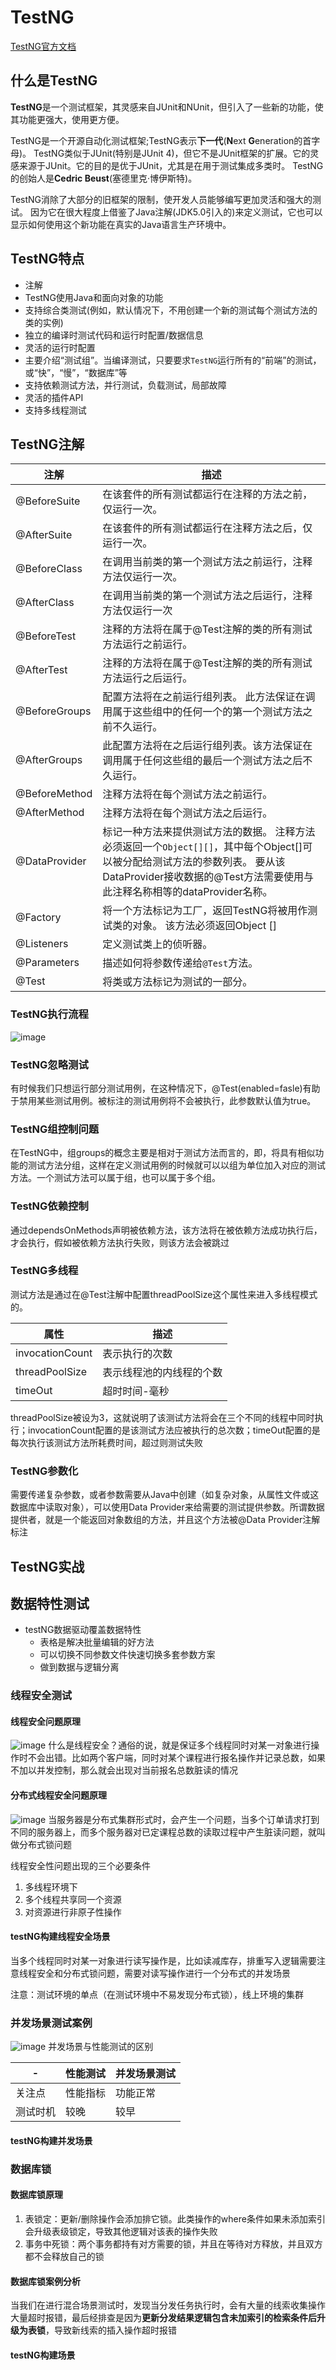# TestNG
[TestNG官方文档](https://testng.org/doc/index.html)

## 什么是TestNG

**TestNG**是一个测试框架，其灵感来自JUnit和NUnit，但引入了一些新的功能，使其功能更强大，使用更方便。

TestNG是一个开源自动化测试框架;TestNG表示**下一代**(**N**ext **G**eneration的首字母)。 TestNG类似于JUnit(特别是JUnit 4)，但它不是JUnit框架的扩展。它的灵感来源于JUnit。它的目的是优于JUnit，尤其是在用于测试集成多类时。 TestNG的创始人是**Cedric Beust**(塞德里克·博伊斯特)。

TestNG消除了大部分的旧框架的限制，使开发人员能够编写更加灵活和强大的测试。 因为它在很大程度上借鉴了Java注解(JDK5.0引入的)来定义测试，它也可以显示如何使用这个新功能在真实的Java语言生产环境中。

## TestNG特点

- 注解
- TestNG使用Java和面向对象的功能
- 支持综合类测试(例如，默认情况下，不用创建一个新的测试每个测试方法的类的实例)
- 独立的编译时测试代码和运行时配置/数据信息
- 灵活的运行时配置
- 主要介绍“测试组”。当编译测试，只要要求`TestNG`运行所有的“前端”的测试，或“快”，“慢”，“数据库”等
- 支持依赖测试方法，并行测试，负载测试，局部故障
- 灵活的插件API
- 支持多线程测试

## TestNG注解

| 注解          | 描述                                                         |
| ------------- | ------------------------------------------------------------ |
| @BeforeSuite  | 在该套件的所有测试都运行在注释的方法之前，仅运行一次。       |
| @AfterSuite   | 在该套件的所有测试都运行在注释方法之后，仅运行一次。         |
| @BeforeClass  | 在调用当前类的第一个测试方法之前运行，注释方法仅运行一次。   |
| @AfterClass   | 在调用当前类的第一个测试方法之后运行，注释方法仅运行一次     |
| @BeforeTest   | 注释的方法将在属于@Test注解的类的所有测试方法运行之前运行。  |
| @AfterTest    | 注释的方法将在属于@Test注解的类的所有测试方法运行之后运行。  |
| @BeforeGroups | 配置方法将在之前运行组列表。 此方法保证在调用属于这些组中的任何一个的第一个测试方法之前不久运行。 |
| @AfterGroups  | 此配置方法将在之后运行组列表。该方法保证在调用属于任何这些组的最后一个测试方法之后不久运行。 |
| @BeforeMethod | 注释方法将在每个测试方法之前运行。                           |
| @AfterMethod  | 注释方法将在每个测试方法之后运行。                           |
| @DataProvider | 标记一种方法来提供测试方法的数据。 注释方法必须返回一个`Object[][]`，其中每个Object[]可以被分配给测试方法的参数列表。 要从该DataProvider接收数据的@Test方法需要使用与此注释名称相等的dataProvider名称。 |
| @Factory      | 将一个方法标记为工厂，返回TestNG将被用作测试类的对象。 该方法必须返回Object [] |
| @Listeners    | 定义测试类上的侦听器。                                       |
| @Parameters   | 描述如何将参数传递给`@Test`方法。                            |
| @Test         | 将类或方法标记为测试的一部分。                               |

### TestNG执行流程
![image](./image/TestNG执行.png)

### TestNG忽略测试
有时候我们只想运行部分测试用例，在这种情况下，@Test(enabled=fasle)有助于禁用某些测试用例。被标注的测试用例将不会被执行，此参数默认值为true。

### TestNG组控制问题
在TestNG中，组groups的概念主要是相对于测试方法而言的，即，将具有相似功能的测试方法分组，这样在定义测试用例的时候就可以以组为单位加入对应的测试方法。一个测试方法可以属于组，也可以属于多个组。

### TestNG依赖控制
通过dependsOnMethods声明被依赖方法，该方法将在被依赖方法成功执行后，才会执行，假如被依赖方法执行失败，则该方法会被跳过

### TestNG多线程
测试方法是通过在@Test注解中配置threadPoolSize这个属性来进入多线程模式的。

|属性|描述|
|---|----|
|invocationCount|表示执行的次数|
|threadPoolSize|表示线程池的内线程的个数|
|timeOut|超时时间-毫秒|


threadPoolSize被设为3，这就说明了该测试方法将会在三个不同的线程中同时执行；invocationCount配置的是该测试方法应被执行的总次数；timeOut配置的是每次执行该测试方法所耗费时间，超过则测试失败

### TestNG参数化
需要传递复杂参数，或者参数需要从Java中创建（如复杂对象，从属性文件或这数据库中读取对象），可以使用Data Provider来给需要的测试提供参数。所谓数据提供者，就是一个能返回对象数组的方法，并且这个方法被@Data Provider注解标注

## TestNG实战
## 数据特性测试
- testNG数据驱动覆盖数据特性
    - 表格是解决批量编辑的好方法
    - 可以切换不同参数文件快速切换多套参数方案
    - 做到数据与逻辑分离
    
### 线程安全测试
#### 线程安全问题原理
![image](./image/线程安全问题原理.png)
什么是线程安全？通俗的说，就是保证多个线程同时对某一对象进行操作时不会出错。比如两个客户端，同时对某个课程进行报名操作并记录总数，如果不加以并发控制，那么就会出现对当前报名总数脏读的情况

#### 分布式线程安全问题原理
![image](./image/分布式线程安全问题原理.png)
当服务器是分布式集群形式时，会产生一个问题，当多个订单请求打到不同的服务器上，而多个服务器对已定课程总数的读取过程中产生脏读问题，就叫做分布式锁问题

线程安全性问题出现的三个必要条件
1. 多线程环境下
2. 多个线程共享同一个资源
3. 对资源进行非原子性操作

#### testNG构建线程安全场景
当多个线程同时对某一对象进行读写操作是，比如读减库存，排重写入逻辑需要注意线程安全和分布式锁问题，需要对读写操作进行一个分布式的并发场景

注意：测试环境的单点（在测试环境中不易发现分布式锁），线上环境的集群

### 并发场景测试案例
![image](./image/并发场景.png)
并发场景与性能测试的区别

|-|性能测试|并发场景测试|
|---|---|---|
|关注点|性能指标|功能正常|
|测试时机|较晚|较早|

#### testNG构建并发场景

### 数据库锁
#### 数据库锁原理
1. 表锁定：更新/删除操作会添加排它锁。此类操作的where条件如果未添加索引会升级表级锁定，导致其他逻辑对该表的操作失败
2. 事务中死锁：两个事务都持有对方需要的锁，并且在等待对方释放，并且双方都不会释放自己的锁

#### 数据库锁案例分析
当我们在进行混合场景测试时，发现当分发任务执行时，会有大量的线索收集操作大量超时报错，最后经排查是因为**更新分发结果逻辑包含未加索引的检索条件后升级为表锁**，导致新线索的插入操作超时报错

#### testNG构建场景